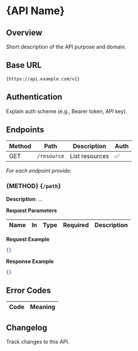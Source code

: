 # {API Name}

## Overview

Short description of the API purpose and domain.

## Base URL

```
{https://api.example.com/v1}
```

## Authentication

Explain auth scheme (e.g., Bearer token, API key).

## Endpoints

| Method | Path | Description | Auth |
|--------|------|-------------|------|
| GET    | `/resource` | List resources | ✅ |

_For each endpoint provide:_

### {METHOD} {`/path`}

**Description**: …

**Request Parameters**

| Name | In | Type | Required | Description |
|------|----|------|----------|-------------|

**Request Example**
```json
{}
```

**Response Example**
```json
{}
```

## Error Codes

| Code | Meaning |
|------|---------|

## Changelog

Track changes to this API. 